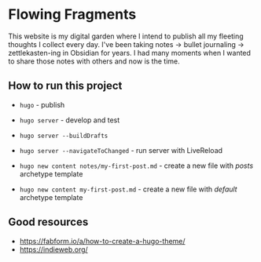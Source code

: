 # Flowing Fragments

This website is my digital garden where I intend to publish all my fleeting thoughts I collect every day. I've been taking notes -> bullet journaling -> zettlekasten-ing in Obsidian for years. I had many moments when I wanted to share those notes with others and now is the time.

## How to run this project

- `hugo` - publish
- `hugo server` - develop and test
- `hugo server --buildDrafts`
- `hugo server --navigateToChanged` - run server with LiveReload

- `hugo new content notes/my-first-post.md` - create a new file with _posts_ archetype template
- `hugo new content my-first-post.md` - create a new file with _default_ archetype template

## Good resources

- https://fabform.io/a/how-to-create-a-hugo-theme/
- https://indieweb.org/